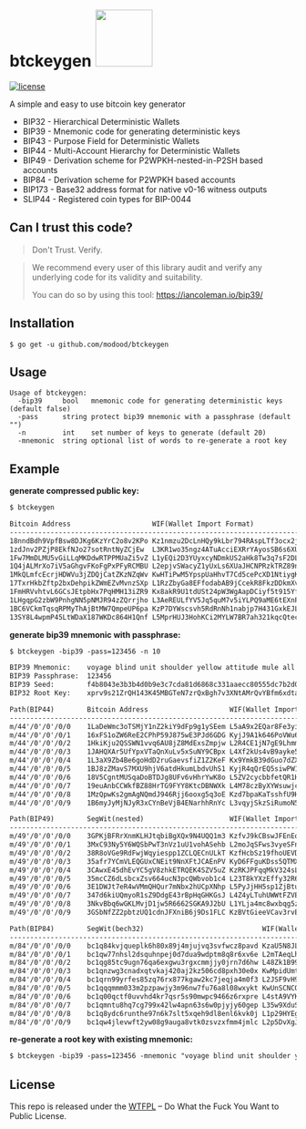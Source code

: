 btckeygen <img src="https://www.buybitcoinworldwide.com/img/segwit.png" width="100">
=========

[![license](https://img.shields.io/badge/license-WTFPL%20--%20Do%20What%20the%20Fuck%20You%20Want%20to%20Public%20License-green.svg)](https://github.com/modood/btckeygen/blob/master/LICENSE)

A simple and easy to use bitcoin key generator

*   BIP32 - Hierarchical Deterministic Wallets
*   BIP39 - Mnemonic code for generating deterministic keys
*   BIP43 - Purpose Field for Deterministic Wallets
*   BIP44 - Multi-Account Hierarchy for Deterministic Wallets
*   BIP49 - Derivation scheme for P2WPKH-nested-in-P2SH based accounts
*   BIP84 - Derivation scheme for P2WPKH based accounts
*   BIP173 - Base32 address format for native v0-16 witness outputs
*   SLIP44 - Registered coin types for BIP-0044


Can I trust this code?
----------------------

> Don't Trust. Verify.

> We recommend every user of this library audit and verify any underlying code for its validity and suitability.
>
> You can do so by using this tool: https://iancoleman.io/bip39/

Installation
------------

```
$ go get -u github.com/modood/btckeygen
```

Usage
-----

```
Usage of btckeygen:
  -bip39     bool   mnemonic code for generating deterministic keys (default false)
  -pass      string protect bip39 mnemonic with a passphrase (default "")
  -n         int    set number of keys to generate (default 20)
  -mnemonic  string optional list of words to re-generate a root key
```

Example
-------

**generate compressed public key:**

```txt
$ btckeygen

Bitcoin Address                    WIF(Wallet Import Format)                            SegWit(bech32)                             SegWit(nested)
---------------------------------------------------------------------------------------------------------------------------------------------------------------------
18nndBdh9VpfBsw8DJKg6KzYrC2o8v2KPo Kz1nmzu2DcLnHQy9kLbr794RAspLTf3ocx2jD2UnZRHN2EGuregS bc1q24c67qhugfla6zl3jj7x5uc48y6z5q7eecua4x 38fupM9MgfLj7fu2DWyXqnk9N9Um757G7D
1zdJnv2PZjP8EkfNJo27sotRntNyZCjEw  L3KR1wo35ngz4ATuAcciEXRrYAyosSB6s6XUP43H834hXpNqNNqC bc1qptnqgetfx7y220hwy3tl565mc73s75nq05u4mu 3HkC5ajZungAeFg2KjLUpV9Xa8Ahfw3Sqz
1Fw7MmDLMU5vGiLLqMKDdwRTPPMUaZi5vZ L1yEQi2D3YUyxcyNDmkUS2aHk8Tw3q7sF2DLEiamMr8gF79xhzXr bc1q50xc0sp2jnljv93el3at0v62gtv3dtwc2neh4q 338J9irj1kUN3CLVCo92oMizvPaYohq4BV
1Q4jALMrXo7iV5aGhgvFKoFgPxPFyRCMBU L2epjvSWacyZ1yUxLs6XUaJHCNPRzkTRZ89nxuMDM7eAQSKG1m2A bc1qlnl4t3l0sn0sllyu749qnj94edsstspd2w36ft 3GM6dMTEUrXi2oUhffqWzbwdUBb5wcFFRH
1MkQLmfcEcrjHDWVu3jZDQjCatZKzNZqWv KwHTiPwM5YpspUaHhvT7Cd5cePcXD1NtiygKpkMebo42jYPidhSU bc1quwt795fwxemp7vq5328xptvjwwpeh2036etjk7 3KRYMYGyNg8tZh9z43MDHowZ9SLqVyxvvx
17TxrHkbZftp2bxDehpikZWmEZvMvnzSXp L1RzZbyGa8EFfodabAB9jCcekR8FkzDDkmXvqTKkPvfhwN178h68 bc1qgm4rp4ha8fxuhqz40klqu65t528uz2q2gwlcvp 3FD42UuPBKwAfoXbEd5oCcUvrebpuhwDtW
1FmHRVvhtvL6GCsJEtpbHx7PqHMH13iZR9 Kx8akR9U1tdUSt24pW3WgAapDCiyf5t915YfHmQCSQ2zETHVN4fX bc1q58cutg45zz9d20jr6nsah0rf2vtx7falvl0jgc 3PHHzdZhM2QD4fDQHS7bnYx3ArCzYeQ3rv
1LHgqpG2zbW9PnhgNN5pNMJR94zZQrrjho L3AeREULfYV5Jq5quM7v5iYLPQ9aME6tEXnPQrDiCaxfGdTqMKFu bc1q6wfym27yfmvk4j3kvetjm0900wnzum4ys8a82q 34UKCs4q2NoG8MqZ17KNnNh1hfS173pMxp
1BC6VCkmTqsqRPMyThAjBtMW7QmpeUP6pa KzP7DYWscsvh5RdRnNh1nabjp7H431GxkEJLdxHJ9qZiHKr8kKQA bc1qdl9xnsvlj0ktqyy27v7lnkryq5t83yfgucuks8 3Ax9TfbihnUecfQFyfFMcN3wCAqcbhY5nX
13SY8L4wpmP45LtWDaX187WKDc864H1Qnf L5MprHUJ3HohKCi2MYLW7BR7ah321kqcQtecao9PyXsZ2xA4wb5P bc1qrtz2yvkg2dxrtqwdl08eaf0tkmd4ly9wct42tf 3JJGAp2cXkTpZGHCVWugLgEryyJ2nMC2po

```

**generate bip39 mnemonic with passphrase:**

```txt
$ btckeygen -bip39 -pass=123456 -n 10

BIP39 Mnemonic:    voyage blind unit shoulder yellow attitude mule all hire above obvious swap
BIP39 Passphrase:  123456
BIP39 Seed:        f4b8043e3b3b4d0b9e3c7cda81d6868c331aaecc80555dc7b2d0edce6b73ea50a91d67586f7461cd46caccee6e240a598a9aaa3063cdd9bec65a3d24d3aa551b
BIP32 Root Key:    xprv9s21ZrQH143K45MBGTeN7zrQxBgh7v3XNtAMrQvYBfm6xdtaVkjCFNyFHZ262PpMoiaA8JEFGUDPVV6qzB459nGgR1mjuigdTaG2NsKr5BG

Path(BIP44)        Bitcoin Address                    WIF(Wallet Import Format)
----------------------------------------------------------------------------------------------------------
m/44'/0'/0'/0/0    1LaDeWmc3oTSMjY1nZ2kiY9dFp9g1ySEem L5aA9x2EQar8Fe3yiwjLko39uGU8Unba4ZQ1kE8pejNAqJqpdbpY
m/44'/0'/0'/0/1    16xFS1oZW6ReE2CPhP59J875wE3PJd6GDG KyjJ9A1k646PoVWu67NcvhjBC6Y7ReofBUjmnBc4cgNXeGp8KWbJ
m/44'/0'/0'/0/2    1HkiKju2QSSWN1vvq6AU8jZ8MdExsZmpjw L2R4CE1jN7gE9Lhmm1oM2ELFjdn4etcxUuQm7YbFEFMxakdPu9rX
m/44'/0'/0'/0/3    1JAHQXAr5UfYpxVTaQnXuLv5xSuNY9CBpx L4Xf2kUs4vB9ayke59FVzCcZWVg8zA3MedR2QZwQHea6ubZi9Rko
m/44'/0'/0'/0/4    1L3aX9Zb4Be6goHdD2ruGaevsfiZ1Z2KeF Kx9YmkB39dGuo7dZXctc1jsjDRxrKcsiz6pWRJAAcNYydM3Z3rqE
m/44'/0'/0'/0/5    1BJ8zZMavS7MXU9hjV6atdHkumLbdvUhS1 KyjR4qQrEQ5siwPW1BoYtzLMhaFve1AqmHF2XTEjpZuH9D4ghFSf
m/44'/0'/0'/0/6    18V5CgntMUSqaDoBTDJg8UFv6vHhrYwK8o L5ZV2cycbbfetQR1HM6fcqkghUKyaKo5YE2PeDHBYg3qfwGMbJAb
m/44'/0'/0'/0/7    19euAnbCCWkfBZ88HrTG9FYY8KtcDBNWXk L4M78czByXYWsuwjcaFsAskfA86S6YgFSMtoRg62YYdQ1SNGPofX
m/44'/0'/0'/0/8    1MzQpwKs2gmAgNQmdJ946Rjj6ooxg5q3oE Kzd7bpaKaTsshfU9Hfn5WGGnEDph3XRfbgPFkkaVgsno2x6ng1ii
m/44'/0'/0'/0/9    1B6myJyMjNJyR3xCYnBeVjB4ENarhhRnYc L3vqyjSkzSiRumoN5D69hhYLCeJ6v1zwfbTGAEEgBnr5gntwURPj

Path(BIP49)        SegWit(nested)                     WIF(Wallet Import Format)
----------------------------------------------------------------------------------------------------------
m/49'/0'/0'/0/0    3GPKjBFRrXnmKLHJtqbiBgXQx9N4UQQ1m3 KzfvJ9kCBswJFEnEqtVwLguq7cWfx84o6qWxiT8HAWASuT1ScHMJ
m/49'/0'/0'/0/1    3MxC93Ny5Y6WQSbPwT3nVz1uU1vohASehb L2moJqSFws3vyeSFnTSeWpGGqXwCMDt3vaH4sFpHCgq7PDnU5upT
m/49'/0'/0'/0/2    38R8oVGe9RdFwjWqyiespp1ZCLQECnULkT KzfHcbSz19fhoUEVDuk1x4FzQwaPHdtoSEhap2CDzQL835x1G7CG
m/49'/0'/0'/0/3    35afr7YCmVLEQGUxCNEit9NnXFtJCAEnPV KyD6FFguKDss5QTMXqFD3tjrVTTKB1vcsPhwSepcRRts7ZkzSWFS
m/49'/0'/0'/0/4    3CAwxE45dhEvYC5gV8zhkETRQEK4SZV5uZ KzRKJPFqqMkV324sLP3XHJa95Zc1wrW1yF5m6pvmx2Dy2ve26qfe
m/49'/0'/0'/0/5    35mcCZ6dLsbcxZsv664ucN3pcQWbvob1c4 L23T8kYXzEffy32R6u8CdbDLph2xqXUkS4tNd4WuxQwGZAefrRAY
m/49'/0'/0'/0/6    3E1DWJt7eR4wVMmQHQur7mNbx2hUCpXNhp L5PyJjHH5sp1ZjBtupZrYHjVAWp6mxa2t4AsXdYr56CT1KtDAuYv
m/49'/0'/0'/0/7    347d6kiUQmyoR1sZ9DdgE43rBpHqGHKGsJ L4Z4yLTuhUWWtFZVEzL2Y8dMjuFGt8nJcDNzBg6m2qhQpMntJCg3
m/49'/0'/0'/0/8    3NkvBbq6wGKLMvjD1jw5R6662SGKA9J2bU L1YLja4mc8wxbqg5zMqPm18JT9RNT6vbkKVs17VAnXKSR6QNRVcp
m/49'/0'/0'/0/9    3GSbNfZZ2pbtzUQ1cdnJFXniB6j9Ds1FLC KzBVtGieeVCav3rvEYD9Rs7QtjN6HAZYQvQTD1rw3pLcZTWkayVZ

Path(BIP84)        SegWit(bech32)                             WIF(Wallet Import Format)
------------------------------------------------------------------------------------------------------------------
m/84'/0'/0'/0/0    bc1q84kvjqueplk6h80x89j4mjujvq3svfwcz8pavd KzaU5N8JLHEv8fwMmfjvxahD556a26QDDsGM8ETKrTUVSnTocS19
m/84'/0'/0'/0/1    bc1qw77nhsl2dsquhnpej0d7dua9wdptm8q8r6xv6e L2mTAeqLhJmmf9hK1MZ43t73cqwc7t1pg5yJHbhdYuiLPajmxLJU
m/84'/0'/0'/0/2    bc1qg85tc9ugn76qa6exgwu3rgxcmmjjy0jrn7d6hw L48Zk1B99S9FyKKcoD7KP8pEJ5WxsTW7d8wvRxVNypwdiZ1wckYf
m/84'/0'/0'/0/3    bc1qnzwg3cnadxqtvkaj420aj2kz506cd8pxh30e0x KwMpidUmtdp536ZA5sH4Tqn9nhmKMs93DUkN4WtQjksVyehi9qP7
m/84'/0'/0'/0/4    bc1qrn99yrfes85zq76rx877kgaw2kc7jeqja4m0f3 L2JSF9vH9oV8mqZPJjmbsswjqxdevhuMKcNyHZB3hfcpe2r79ena
m/84'/0'/0'/0/5    bc1qqqmmm033m2pzpawjy3m96nw7fu76a8l08wxykt KwUnSCNCQCLBymQPLwx62odRfEn4xwSKo9DRa3TgfXjG8Egw4cXq
m/84'/0'/0'/0/6    bc1q00qctf0uvvhd4kr7qsr5s90mwpc9466z6rxpre L4stA9VYKnRC8cEXk61HAFzqPHxSVcaUkPbynFc3wci8BxPf6wkP
m/84'/0'/0'/0/7    bc1qmntu8hq7cg799x42lw4apn63s6w0pjyjy60gep L35w9XduSfYhBDgXDzTKpf4y7f1VWT4uozTTE9xGonWdKa8XiZnN
m/84'/0'/0'/0/8    bc1q8ydc6runthe97n6k7slt5xqeh9dl8enl6kvk0j L1p29HYEgB7f1HGh1vEnneuzne8D7LaEPt5AgnArNnJ2LtiemwUK
m/84'/0'/0'/0/9    bc1qw4jlevwft2yw08g9auga8vtk0zsvzxfmm4jmlc L2p5DvXgJ8xLq6hjVuaWeyZe6pyPRP8hCbW7me6UVHfquNVoK8QP

```

**re-generate a root key with existing mnemonic:**

```txt
$ btckeygen -bip39 -pass=123456 -mnemonic "voyage blind unit shoulder yellow attitude mule all hire above obvious swap"
```

License
-------

This repo is released under the [WTFPL](http://www.wtfpl.net/) – Do What the Fuck You Want to Public License.
